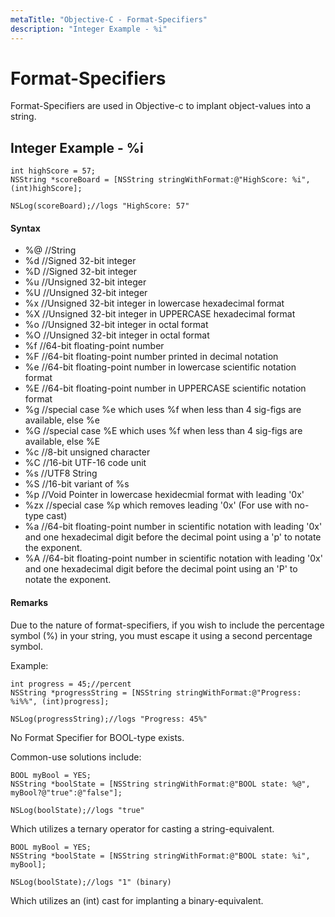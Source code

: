```yaml
---
metaTitle: "Objective-C - Format-Specifiers"
description: "Integer Example - %i"
---
```


# Format-Specifiers


Format-Specifiers are used in Objective-c to implant object-values into a string.



## Integer Example - %i


```objc
int highScore = 57;
NSString *scoreBoard = [NSString stringWithFormat:@"HighScore: %i", (int)highScore];

NSLog(scoreBoard);//logs "HighScore: 57"

```



#### Syntax


- %@ //String
- %d //Signed 32-bit integer
- %D //Signed 32-bit integer
- %u //Unsigned 32-bit integer
- %U //Unsigned 32-bit integer
- %x //Unsigned 32-bit integer in lowercase hexadecimal format
- %X //Unsigned 32-bit integer in UPPERCASE hexadecimal format
- %o //Unsigned 32-bit integer in octal format
- %O //Unsigned 32-bit integer in octal format
- %f //64-bit floating-point number
- %F //64-bit floating-point number printed in decimal notation
- %e //64-bit floating-point number in lowercase scientific notation format
- %E //64-bit floating-point number in UPPERCASE scientific notation format
- %g //special case %e which uses %f when less than 4 sig-figs are available, else %e
- %G //special case %E which uses %f when less than 4 sig-figs are available, else %E
- %c //8-bit unsigned character
- %C //16-bit UTF-16 code unit
- %s //UTF8 String
- %S //16-bit variant of %s
- %p //Void Pointer in lowercase hexidecmial format with leading '0x'
- %zx //special case %p which removes leading '0x' (For use with no-type cast)
- %a //64-bit floating-point number in scientific notation with leading '0x' and one hexadecimal digit before the decimal point using a 'p' to notate the exponent.
- %A //64-bit floating-point number in scientific notation with leading '0x' and one hexadecimal digit before the decimal point using an 'P' to notate the exponent.



#### Remarks


Due to the nature of format-specifiers, if you wish to include the percentage symbol (%) in your string, you must escape it using a second percentage symbol.

Example:

```objc
int progress = 45;//percent
NSString *progressString = [NSString stringWithFormat:@"Progress: %i%%", (int)progress];

NSLog(progressString);//logs "Progress: 45%"

```

No Format Specifier for BOOL-type exists.

Common-use solutions include:

```objc
BOOL myBool = YES;
NSString *boolState = [NSString stringWithFormat:@"BOOL state: %@", myBool?@"true":@"false"];

NSLog(boolState);//logs "true"

```

Which utilizes a ternary operator for casting a string-equivalent.

```objc
BOOL myBool = YES;
NSString *boolState = [NSString stringWithFormat:@"BOOL state: %i", myBool];

NSLog(boolState);//logs "1" (binary)

```

Which utilizes an (int) cast for implanting a binary-equivalent.

